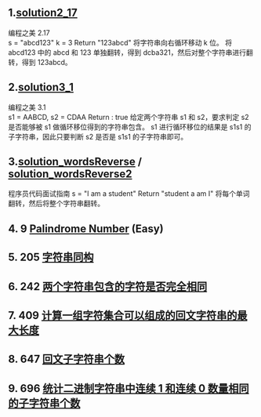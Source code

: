 ## 1.[solution2_17](https://github.com/dnhua/learningJava/blob/master/src/solution/string/Solution2_17.java)
编程之美 2.17 <br>
s = "abcd123" k = 3
Return "123abcd"
将字符串向右循环移动 k 位。
将 abcd123 中的 abcd 和 123 单独翻转，得到 dcba321，然后对整个字符串进行翻转，得到 123abcd。

## 2.[solution3_1](https://github.com/dnhua/learningJava/blob/master/src/solution/string/Solution3_1.java)
编程之美 3.1 <br>
s1 = AABCD, s2 = CDAA
Return : true
给定两个字符串 s1 和 s2，要求判定 s2 是否能够被 s1 做循环移位得到的字符串包含。
s1 进行循环移位的结果是 s1s1 的子字符串，因此只要判断 s2 是否是 s1s1 的子字符串即可。

## 3.[solution_wordsReverse](https://github.com/dnhua/learningJava/blob/master/src/solution/string/Solution_wordsReverse.java) / [solution_wordsReverse2](https://github.com/dnhua/learningJava/blob/master/src/solution/string/Solution_wordsReverse2.java)
程序员代码面试指南
s = "I am a student"
Return "student a am I"
将每个单词翻转，然后将整个字符串翻转。

## 4. 9 [Palindrome Number](https://github.com/dnhua/learningJava/blob/master/src/solution/string/Solution9.java) (Easy)

## 5. 205 [字符串同构](https://github.com/dnhua/learningJava/blob/master/src/solution/string/Solution205.java)

## 6. 242 [两个字符串包含的字符是否完全相同](https://github.com/dnhua/learningJava/blob/master/src/solution/string/Solution242.java)

## 7. 409 [计算一组字符集合可以组成的回文字符串的最大长度](https://github.com/dnhua/learningJava/blob/master/src/solution/string/Solution409.java)

## 8. 647 [回文子字符串个数](https://github.com/dnhua/learningJava/blob/master/src/solution/string/Solution647.java)

## 9. 696 [统计二进制字符串中连续 1 和连续 0 数量相同的子字符串个数](https://github.com/dnhua/learningJava/blob/master/src/solution/string/Solution696.java)